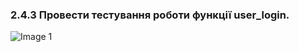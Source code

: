 ### 2.4.3 Провести тестування роботи функції user_login.

![Image 1](https://github.com/user-attachments/assets/5ee058e7-0dd9-4f92-ae3f-4b4763541c82)


